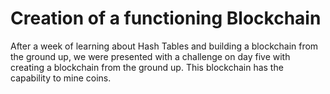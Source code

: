 # Creation of a functioning Blockchain

After a week of learning about Hash Tables and building a blockchain from the ground up, we were presented with a challenge on day five with creating a blockchain from the ground up.  This blockchain has the capability to mine coins.
